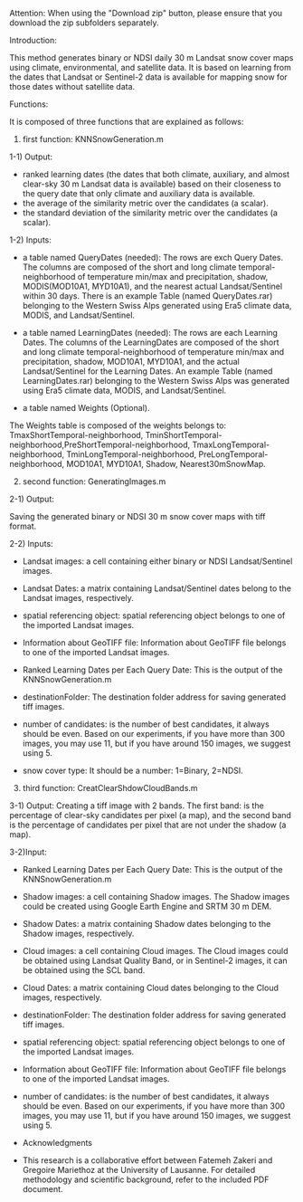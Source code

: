 Attention:
When using the "Download zip" button, please ensure that you download the zip subfolders separately.



Introduction:

This method generates binary or NDSI daily 30 m Landsat snow cover maps using climate, environmental, and satellite data. It is based on learning from the dates that Landsat or Sentinel-2 data is available for mapping snow for those dates without satellite data. 

Functions:

It is composed of three functions that are explained as follows:

1) first function: KNNSnowGeneration.m

1-1) Output: 

- ranked learning dates (the dates that both climate, auxiliary, and almost clear-sky 30 m Landsat data is available) based on their closeness to the query date that only climate and auxiliary data is available. 
- the average of the similarity metric over the candidates (a scalar).
- the standard deviation of the similarity metric over the candidates (a scalar).

1-2) Inputs:

- a table named QueryDates (needed):
The rows are exch Query Dates. 
The columns are composed of the short and long climate temporal-neighborhood of temperature min/max and precipitation, shadow,  MODIS(MOD10A1, MYD10A1), and the nearest actual Landsat/Sentinel within 30 days. There is an example Table (named QueryDates.rar) belonging to the Western Swiss Alps generated using Era5 climate data, MODIS, and Landsat/Sentinel. 

- a table named LearningDates (needed):
The rows are each  Learning Dates.
The columns of the LearningDates are composed of the short and long climate temporal-neighborhood of temperature min/max and precipitation, shadow,  MOD10A1, MYD10A1, and the actual Landsat/Sentinel for the Learning Dates. An example Table (named LearningDates.rar) belonging to the Western Swiss Alps was generated using Era5 climate data, MODIS, and Landsat/Sentinel. 

- a table named Weights (Optional).

The  Weights table is composed of the weights belongs to: TmaxShortTemporal-neighborhood, TminShortTemporal-neighborhood,PreShortTemporal-neighborhood, TmaxLongTemporal-neighborhood, TminLongTemporal-neighborhood, PreLongTemporal-neighborhood, MOD10A1, MYD10A1, Shadow, Nearest30mSnowMap.

2) second function: GeneratingImages.m 

2-1) Output:

Saving the generated binary or NDSI 30 m snow cover maps with tiff format.

2-2) Inputs:
- Landsat images: a cell containing either binary or NDSI Landsat/Sentinel images.
- Landsat Dates: a matrix containing Landsat/Sentinel dates belong to the Landsat images, respectively.
- spatial referencing object: spatial referencing object belongs to one of the imported Landsat images.
- Information about GeoTIFF file:  Information about GeoTIFF file belongs to one of the imported Landsat images.
- Ranked Learning Dates per Each Query Date: This is the output of the KNNSnowGeneration.m  
- destinationFolder: The destination folder address for saving generated tiff images.
- number of candidates: is the number of best candidates, it always should be even. Based on our experiments,  if you have more than 300 images, you may use 11, but if you have around 150 images, we suggest using 5. 

- snow cover type: It should be a number: 1=Binary, 2=NDSI. 

3) third function: CreatClearShdowCloudBands.m

3-1) Output: 
Creating a tiff image with 2 bands. The first band: is the percentage of clear-sky candidates per pixel (a map), and the second band is the percentage of candidates per pixel that are not under the shadow (a map). 

3-2)Input: 

- Ranked Learning Dates per Each Query Date: This is the output of the KNNSnowGeneration.m

- Shadow images: a cell containing Shadow images. The Shadow images could be created using Google Earth Engine and SRTM 30 m DEM.

- Shadow Dates: a matrix containing Shadow dates belonging to the Shadow images, respectively.
 
- Cloud images: a cell containing Cloud images. The Cloud images could be obtained using Landsat Quality Band, or in Sentinel-2 images, it can be obtained using the SCL band. 
- Cloud Dates: a matrix containing Cloud dates belonging to the Cloud images, respectively.

- destinationFolder: The destination folder address for saving generated tiff images.

- spatial referencing object: spatial referencing object belongs to one of the imported Landsat images.
 
- Information about GeoTIFF file:  Information about GeoTIFF file belongs to one of the imported Landsat images.
- number of candidates: is the number of best candidates, it always should be even. Based on our experiments,  if you have more than 300 images, you may use 11, but if you have around 150 images, we suggest using 5.

- Acknowledgments
- This research is a collaborative effort between Fatemeh Zakeri and Gregoire Mariethoz at the University of Lausanne. For detailed methodology and scientific background, refer to the included PDF document.
